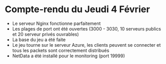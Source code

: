 # Compte-rendu du Jeudi 4 Février

- Le serveur Nginx fonctionne parfaitement
- Les plages de port ont été ouvertes (3000 - 3030, 10 serveurs publics et 20 serveur privés ouvrables)
- La base du jeu a été faite
- Le jeu tourne sur le serveur Azure, les clients peuvent se connecter et tous les packets sont correctement distribués
- NetData a été installé pour le monitoring (port 19999)
